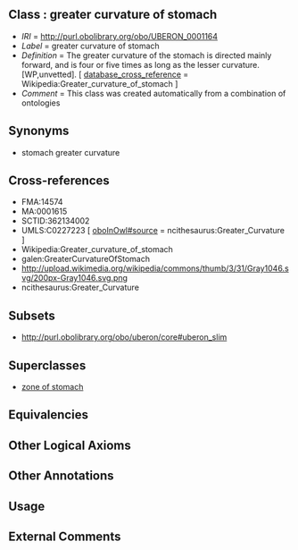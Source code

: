 
## Class : greater curvature of stomach

 * *IRI* = http://purl.obolibrary.org/obo/UBERON_0001164
 * *Label* = greater curvature of stomach
 * *Definition* = The greater curvature of the stomach is directed mainly forward, and is four or five times as long as the lesser curvature. [WP,unvetted]. [ [database_cross_reference](../../ef/oboInOwl#hasDbXref.md) = Wikipedia:Greater_curvature_of_stomach ]
 * *Comment* = This class was created automatically from a combination of ontologies

## Synonyms

 * stomach greater curvature

## Cross-references

 * FMA:14574
 * MA:0001615
 * SCTID:362134002
 * UMLS:C0227223 [ [oboInOwl#source](../../ce/oboInOwl#source.md) = ncithesaurus:Greater_Curvature ]
 * Wikipedia:Greater_curvature_of_stomach
 * galen:GreaterCurvatureOfStomach
 * http://upload.wikimedia.org/wikipedia/commons/thumb/3/31/Gray1046.svg/200px-Gray1046.svg.png
 * ncithesaurus:Greater_Curvature

## Subsets

 * http://purl.obolibrary.org/obo/uberon/core#uberon_slim

## Superclasses

 * [zone of stomach](../../UBERON/70/UBERON_0009870.md)

## Equivalencies


## Other Logical Axioms


## Other Annotations


## Usage


## External Comments

